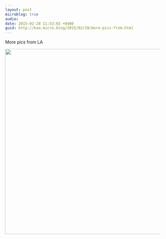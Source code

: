 ```yaml
---
layout: post
microblog: true
audio: 
date: 2015-02-28 11:53:03 +0400
guid: http://kaa.micro.blog/2015/02/28/more-pics-from.html
---
```

More pics from LA

<img src="https://micro.kaa.bz/uploads/2018/af5ad139fe.jpg" width="600" height="600" />
